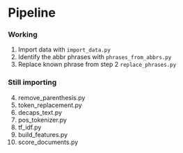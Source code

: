 # Pipeline

### Working

1. Import data with `import_data.py`
2. Identify the abbr phrases with `phrases_from_abbrs.py`
3. Replace known phrase from step 2 `replace_phrases.py`

### Still importing

4. remove_parenthesis.py
5. token_replacement.py
6. decaps_text.py
7. pos_tokenizer.py
8. tf_idf.py
9. build_features.py
10. score_documents.py